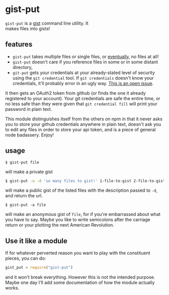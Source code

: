gist-put
=======

`gist-put` is a [gist](https://gist.github.com/) command line utility. It  
makes files into gists! 

## features ##

- `gist-put` takes multiple files or single files, or
  [eventually](https://github.com/AWinterman/gist-put/blob/master/gist-put#L17-L20),
no files at all!
- `gist-put`  doesn't care if you reference files in some or in some distant
  directory, 
- `git-put` gets your credentials at your already-stated level of security
using the `git credential` tool. If `git credentials` doesn't know your
credentials, it'll probably error in an ugly way.  [This is an open
issue](https://github.com/AWinterman/gist-put/issues/1).

It then gets an OAuth2 token from github (or finds the one it already
registered to your account). Your git credentials are safe the entire time, or no  less safe than
they were given that `git credential fill` will print your password in plain
text. 

This module distinguishes itself from the others on npm in that it never asks
you to store your github credentials anywhere in plain text, doesn't ask you to
edit any files in order to store your api token, and is a piece of general node
badassery. Enjoy!

## usage ##

```
$ gist-put file
```
 will make a private gist

```bash
$ gist-put -u -d 'so many files to gist!' 1-file-to-gist 2-file-to-gist 3-file-to-gist
```

will make a public gist of the listed files with the description passed to
`-d`, and return the url. 

```
$ gist-put -a file
```
 will make an anonymous gist of `file`, for if you're
embarrassed about what you have to say. Maybe you like to write semicolons
after the carriage return or your plotting the next American Revolution.

## Use it like a module ##
If for whatever perverted reason you want to play with the constituent pieces,
you can do:

```js
gist_put = require("gist-put")
```
and it won't break everything. However this is not the intended purpose. Maybe
one day I'll add some documentation of how the module actually works.



